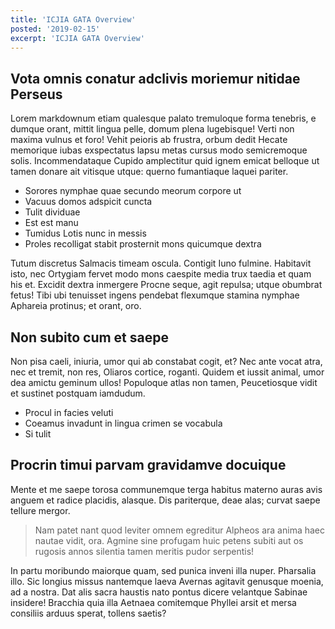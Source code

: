 ```yaml
---
title: 'ICJIA GATA Overview'
posted: '2019-02-15'
excerpt: 'ICJIA GATA Overview'
---
```


## Vota omnis conatur adclivis moriemur nitidae Perseus

Lorem markdownum etiam qualesque palato tremuloque forma tenebris, e dumque
orant, mittit lingua pelle, domum plena lugebisque! Verti non maxima vulnus et
foro! Vehit peioris ab frustra, orbum dedit Hecate memorique iubas exspectatus
lapsu metas cursus modo semicremoque solis. Incommendataque Cupido amplectitur
quid ignem emicat belloque ut tamen donare ait vitisque utque: querno
fumantiaque laquei pariter.

- Sorores nymphae quae secundo meorum corpore ut
- Vacuus domos adspicit cuncta
- Tulit dividuae
- Est est manu
- Tumidus Lotis nunc in messis
- Proles recolligat stabit prosternit mons quicumque dextra

Tutum discretus Salmacis timeam oscula. Contigit Iuno fulmine. Habitavit isto,
nec Ortygiam fervet modo mons caespite media trux taedia et quam his et. Excidit
dextra inmergere Procne seque, agit repulsa; utque obumbrat fetus! Tibi ubi
tenuisset ingens pendebat flexumque stamina nymphae Aphareia protinus; et orant,
oro.

## Non subito cum et saepe

Non pisa caeli, iniuria, umor qui ab constabat cogit, et? Nec ante vocat atra,
nec et tremit, non res, Oliaros cortice, roganti. Quidem et iussit animal, umor
dea amictu geminum ullos! Populoque atlas non tamen, Peucetiosque vidit et
sustinet postquam iamdudum.

- Procul in facies veluti
- Coeamus invadunt in lingua crimen se vocabula
- Si tulit

## Procrin timui parvam gravidamve docuique

Mente et me saepe torosa communemque terga habitus materno auras avis anguem et
radice placidis, alasque. Dis pariterque, deae alas; curvat saepe tellure
mergor.

> Nam patet nant quod leviter omnem egreditur Alpheos ara anima haec nautae
> vidit, ora. Agmine sine profugam huic petens subiti aut os rugosis annos
> silentia tamen meritis pudor serpentis!

In partu moribundo maiorque quam, sed punica inveni illa nuper. Pharsalia illo.
Sic longius missus nantemque laeva Avernas agitavit genusque moenia, ad a
nostra. Dat alis sacra haustis nato pontus dicere velantque Sabinae insidere!
Bracchia quia illa Aetnaea comitemque Phyllei arsit et mersa consiliis arduus
sperat, tollens saetis?
